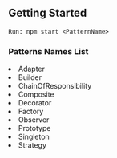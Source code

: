 ## Getting Started

    Run: npm start <PatternName>

### Patterns Names List

<li>Adapter</li>
<li>Builder</li>
<li>ChainOfResponsibility</li>
<li>Composite</li>
<li>Decorator</li>
<li>Factory</li>
<li>Observer</li>
<li>Prototype</li>
<li>Singleton</li>
<li>Strategy</li>
